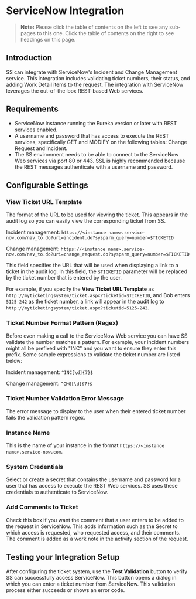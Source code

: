 [title]: # (ServiceNow Integration)
[tags]: # (ServiceNow)
[priority]: # (1000)
[redirect]: # (ServiceNowFailure)

# ServiceNow Integration

> **Note:** Please click the table of contents on the left to see any sub-pages to this one. Click the table of contents on the right to see headings on this page.

## Introduction

SS can integrate with ServiceNow's Incident and Change Management service. This integration includes validating ticket numbers, their status, and adding Work Detail items to the request. The integration with ServiceNow leverages the out-of-the-box REST-based Web services.

## Requirements

- ServiceNow instance running the Eureka version or later with REST services enabled.
- A username and password that has access to execute the REST services, specifically GET and MODIFY on the following tables: Change Request and Incident.
- The SS environment needs to be able to connect to the ServiceNow Web services via port 80 or 443. SSL is highly recommended because the REST messages authenticate with a username and password.

## Configurable Settings

### View Ticket URL Template

The format of the URL to be used for viewing the ticket. This appears in the audit log so you can easily view the corresponding ticket from SS.

Incident management: `https://<instance name>.service-now.com/nav_to.do?uri=incident.do?sysparm_query=number=$TICKETID`

Change management: `https://<instance name>.service-now.com/nav_to.do?uri=change_request.do?sysparm_query=number=$TICKETID`

This field specifies the URL that will be used when displaying a link to a ticket in the audit log. In this field, the `$TICKETID` parameter will be replaced by the ticket number that is entered by the user.

For example, if you specify the **View Ticket URL Template** as `http://myticketingsystem/ticket.aspx?ticketid=$TICKETID`, and Bob enters `5125-242` as the ticket number, a link will appear in the audit log to `http://myticketingsystem/ticket.aspx?ticketid=5125-242`.

### Ticket Number Format Pattern (Regex)

Before even making a call to the ServiceNow Web service you can have SS validate the number matches a pattern. For example, your incident numbers might all be prefixed with "INC" and you want to ensure they enter this prefix. Some sample expressions to validate the ticket number are listed below:

Incident management: `^INC[\d]{7}$`

Change management: `^CHG[\d]{7}$`

### Ticket Number Validation Error Message

The error message to display to the user when their entered ticket number fails the validation pattern regex.

### Instance Name

This is the name of your instance in the format `https://<instance name>.service-now.com`.

### System Credentials

Select or create a secret that contains the username and password for a user that has access to execute the REST Web services. SS uses these credentials to authenticate to ServiceNow.

### Add Comments to Ticket

Check this box if you want the comment that a user enters to be added to the request in ServiceNow. This adds information such as the Secret to which access is requested, who requested access, and their comments. The comment is added as a work note in the activity section of the request.

## Testing your Integration Setup

After configuring the ticket system, use the **Test Validation** button to verify SS can successfully access ServiceNow. This button opens a dialog in which you can enter a ticket number from ServiceNow. This validation process either succeeds or shows an error code.